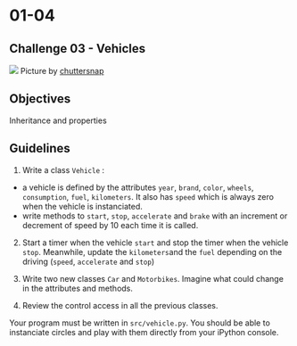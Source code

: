 # 01-04

## Challenge 03 - Vehicles

![](https://images.unsplash.com/photo-1521706887145-1c0edacadb25?ixlib=rb-1.2.1&ixid=eyJhcHBfaWQiOjEyMDd9&auto=format&fit=crop&w=1268&q=80)
Picture by [chuttersnap](https://unsplash.com/photos/d271d_SOGR8)

## Objectives
Inheritance and properties

## Guidelines
1. Write a class `Vehicle` :
- a vehicle is defined by the attributes `year`, `brand`, `color`, `wheels`, `consumption`, `fuel`, `kilometers`. It also has `speed` which is always zero when the vehicle is instanciated.
- write methods to `start`, `stop`, `accelerate` and `brake` with an increment or decrement of speed by 10 each time it is called.

2. Start a timer when the vehicle `start` and stop the timer when the vehicle `stop`. Meanwhile, update the `kilometers`and the `fuel` depending on the driving (`speed`, `accelerate` and `stop`)

3. Write two new classes `Car` and `Motorbikes`. Imagine what could change in the attributes and methods.

4. Review the control access in all the previous classes.

Your program must be written in `src/vehicle.py`. You should be able to instanciate circles and play with them directly from your iPython console.